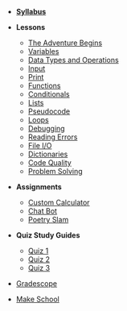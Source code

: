 - **[Syllabus](README.md)**

- **Lessons**
	- [The Adventure Begins](course-materials/lesson01/adventure-begins.md)
	- [Variables](course-materials/lesson01/variables.md)
	- [Data Types and Operations](course-materials/lesson02/datatypes-operations.md)
	- [Input](course-materials/lesson03/input.md)
	- [Print](course-materials/lesson03/print.md)
	- [Functions](course-materials/lesson04/functions.md)
	- [Conditionals](course-materials/lesson05/conditionals.md)
	- [Lists](course-materials/lesson06/lists.md)
	- [Pseudocode](course-materials/lesson06/pseudocode.md)
	- [Loops](course-materials/lesson07/loops.md)
	- [Debugging](course-materials/lesson08/debugging.md)
	- [Reading Errors](course-materials/lesson08/reading-errors.md)
	- [File I/O](course-materials/lesson09/file-io.md)
	- [Dictionaries](course-materials/lesson10/dictionaries.md)
	- [Code Quality](course-materials/lesson11/code-quality.md)
	- [Problem Solving](course-materials/lesson12/problem-solving.md)

- **Assignments**
	- [Custom Calculator](course-materials/projects/custom-calculator.md)
	- [Chat Bot](course-materials/projects/chat-bot.md)
	- [Poetry Slam](course-materials/projects/poetry-slam.md)

- **Quiz Study Guides**
	- [Quiz 1](course-materials/quizzes/quiz01.md)
	- [Quiz 2](course-materials/quizzes/quiz02.md)
	- [Quiz 3](course-materials/quizzes/quiz03.md)

- [Gradescope](https://www.gradescope.com/courses/201367)
- [Make School](https://www.makeschool.com)
